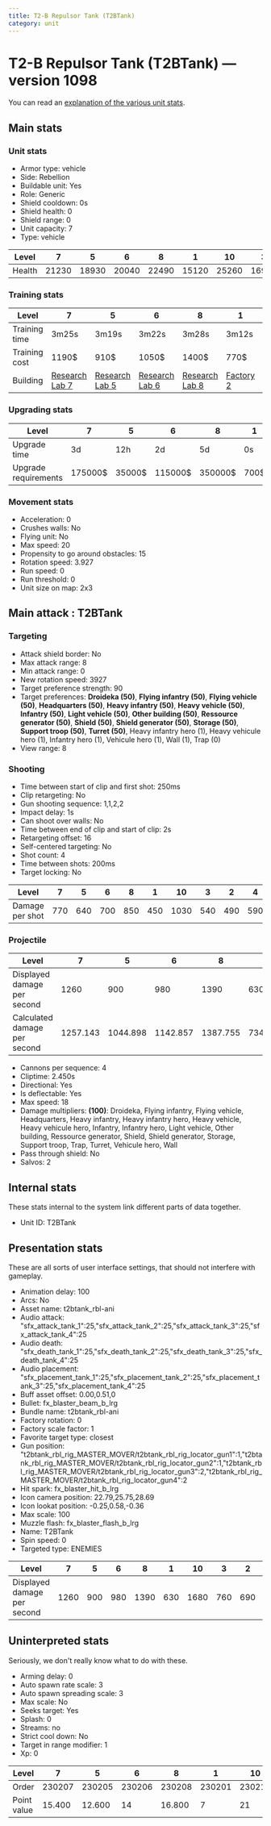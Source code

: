 ```yaml
---
title: T2-B Repulsor Tank (T2BTank)
category: unit
---
```


# T2-B Repulsor Tank (T2BTank) — version 1098

You can read an [explanation  of the various unit stats](unitexplained.md).

## Main stats

### Unit stats

  * Armor type: vehicle
  * Side: Rebellion
  * Buildable unit: Yes
  * Role: Generic
  * Shield cooldown: 0s
  * Shield health: 0
  * Shield range: 0
  * Unit capacity: 7
  * Type: vehicle

|Level |7    |5    |6    |8    |1    |10   |3    |2    |4    |9    |
|------|-----|-----|-----|-----|-----|-----|-----|-----|-----|-----|
|Health|21230|18930|20040|22490|15120|25260|16910|15990|17890|23830|


### Training stats

|Level        |7                                     |5                                     |6                                     |8                                     |1                             |10                                     |3                                     |2                                     |4                                     |9                                     |
|-------------|--------------------------------------|--------------------------------------|--------------------------------------|--------------------------------------|------------------------------|---------------------------------------|--------------------------------------|--------------------------------------|--------------------------------------|--------------------------------------|
|Training time|3m25s                                 |3m19s                                 |3m22s                                 |3m28s                                 |3m12s                         |3m36s                                  |3m15s                                 |3m13s                                 |3m17s                                 |3m32s                                 |
|Training cost|1190$                                 |910$                                  |1050$                                 |1400$                                 |770$                          |1610$                                  |830$                                  |800$                                  |870$                                  |1470$                                 |
|Building     |[Research Lab 7](rebelOffenseLab.html)|[Research Lab 5](rebelOffenseLab.html)|[Research Lab 6](rebelOffenseLab.html)|[Research Lab 8](rebelOffenseLab.html)|[Factory 2](rebelFactory.html)|[Research Lab 10](rebelOffenseLab.html)|[Research Lab 3](rebelOffenseLab.html)|[Research Lab 2](rebelOffenseLab.html)|[Research Lab 4](rebelOffenseLab.html)|[Research Lab 9](rebelOffenseLab.html)|


### Upgrading stats

|Level               |7      |5     |6      |8      |1   |10      |3    |2    |4     |9       |
|--------------------|-------|------|-------|-------|----|--------|-----|-----|------|--------|
|Upgrade time        |3d     |12h   |2d     |5d     |0s  |1w3d    |2h   |45m  |6h    |1w      |
|Upgrade requirements|175000$|35000$|115000$|350000$|700$|2000000$|6000$|3000$|15000$|1000000$|


### Movement stats

  * Acceleration: 0
  * Crushes walls: No
  * Flying unit: No
  * Max speed: 20
  * Propensity to go around obstacles: 15
  * Rotation speed: 3.927
  * Run speed: 0
  * Run threshold: 0
  * Unit size on map: 2x3

## Main attack : T2BTank

### Targeting

  * Attack shield border: No
  * Max attack range: 8
  * Min attack range: 0
  * New rotation speed: 3927
  * Target preference strength: 90
  * Target preferences: **Droideka (50)**, **Flying infantry (50)**, **Flying vehicle (50)**, **Headquarters (50)**, **Heavy infantry (50)**, **Heavy vehicle (50)**, **Infantry (50)**, **Light vehicle (50)**, **Other building (50)**, **Ressource generator (50)**, **Shield (50)**, **Shield generator (50)**, **Storage (50)**, **Support troop (50)**, **Turret (50)**, Heavy infantry hero (1), Heavy vehicule hero (1), Infantry hero (1), Vehicule hero (1), Wall (1), Trap (0)
  * View range: 8

### Shooting

  * Time between start of clip and first shot: 250ms
  * Clip retargeting: No
  * Gun shooting sequence: 1,1,2,2
  * Impact delay: 1s
  * Can shoot over walls: No
  * Time between end of clip and start of clip: 2s
  * Retargeting offset: 16
  * Self-centered targeting: No
  * Shot count: 4
  * Time between shots: 200ms
  * Target locking: No

|Level          |7  |5  |6  |8  |1  |10  |3  |2  |4  |9  |
|---------------|---|---|---|---|---|----|---|---|---|---|
|Damage per shot|770|640|700|850|450|1030|540|490|590|940|


### Projectile

|Level                       |7       |5       |6       |8       |1      |10      |3      |2  |4      |9       |
|----------------------------|--------|--------|--------|--------|-------|--------|-------|---|-------|--------|
|Displayed damage per second |1260    |900     |980     |1390    |630    |1680    |760    |690|830    |1530    |
|Calculated damage per second|1257.143|1044.898|1142.857|1387.755|734.694|1681.633|881.633|800|963.265|1534.694|


  * Cannons per sequence: 4
  * Cliptime: 2.450s
  * Directional: Yes
  * Is deflectable: Yes
  * Max speed: 18
  * Damage multipliers: **(100)**: Droideka, Flying infantry, Flying vehicle, Headquarters, Heavy infantry, Heavy infantry hero, Heavy vehicle, Heavy vehicule hero, Infantry, Infantry hero, Light vehicle, Other building, Ressource generator, Shield, Shield generator, Storage, Support troop, Trap, Turret, Vehicule hero, Wall
  * Pass through shield: No
  * Salvos: 2

## Internal stats

These stats internal to the system link different parts of data together.

  * Unit ID: T2BTank

## Presentation stats

These are all sorts of user interface settings, that should not interfere with gameplay.

  * Animation delay: 100
  * Arcs: No
  * Asset name: t2btank_rbl-ani
  * Audio attack: "sfx_attack_tank_1":25,"sfx_attack_tank_2":25,"sfx_attack_tank_3":25,"sfx_attack_tank_4":25
  * Audio death: "sfx_death_tank_1":25,"sfx_death_tank_2":25,"sfx_death_tank_3":25,"sfx_death_tank_4":25
  * Audio placement: "sfx_placement_tank_1":25,"sfx_placement_tank_2":25,"sfx_placement_tank_3":25,"sfx_placement_tank_4":25
  * Buff asset offset: 0.00,0.51,0
  * Bullet: fx_blaster_beam_b_lrg
  * Bundle name: t2btank_rbl-ani
  * Factory rotation: 0
  * Factory scale factor: 1
  * Favorite target type: closest
  * Gun position: "t2btank_rbl_rig_MASTER_MOVER/t2btank_rbl_rig_locator_gun1":1,"t2btank_rbl_rig_MASTER_MOVER/t2btank_rbl_rig_locator_gun2":1,"t2btank_rbl_rig_MASTER_MOVER/t2btank_rbl_rig_locator_gun3":2,"t2btank_rbl_rig_MASTER_MOVER/t2btank_rbl_rig_locator_gun4":2
  * Hit spark: fx_blaster_hit_b_lrg
  * Icon camera position: 22.79,25.75,28.69
  * Icon lookat position: -0.25,0.58,-0.36
  * Max scale: 100
  * Muzzle flash: fx_blaster_flash_b_lrg
  * Name: T2BTank
  * Spin speed: 0
  * Targeted type: ENEMIES

|Level                      |7   |5  |6  |8   |1  |10  |3  |2  |4  |9   |
|---------------------------|----|---|---|----|---|----|---|---|---|----|
|Displayed damage per second|1260|900|980|1390|630|1680|760|690|830|1530|


## Uninterpreted stats

Seriously, we don't really know what to do with these.

  * Arming delay: 0
  * Auto spawn rate scale: 3
  * Auto spawn spreading scale: 3
  * Max scale: No
  * Seeks target: Yes
  * Splash: 0
  * Streams: no
  * Strict cool down: No
  * Target in range modifier: 1
  * Xp: 0

|Level      |7     |5     |6     |8     |1     |10    |3     |2     |4     |9     |
|-----------|------|------|------|------|------|------|------|------|------|------|
|Order      |230207|230205|230206|230208|230201|230210|230203|230202|230204|230209|
|Point value|15.400|12.600|14    |16.800|7     |21    |9.800 |8.400 |11.200|18.200|


